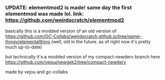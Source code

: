 ### UPDATE: elementmod2 is made! same day the first elementmod was made lol. link: https://github.com/weirdscratch/elementmod2

basically this is a modded version of an old version of https://github.com/GC-Collabs/weirdscratch.github.io/tree/game-thingy/elementalthing (well, old in the future. as of right now it's pretty much up-to-date)

but technically it's a modded version of my compact-newderv branch here https://github.com/vejou/newgek2/tree/compact-newderv

made by vejou and gc-collabs
